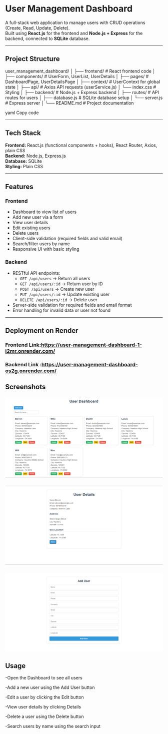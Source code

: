 # User Management Dashboard

A full-stack web application to manage users with CRUD operations (Create, Read, Update, Delete).  
Built using **React.js** for the frontend and **Node.js + Express** for the backend, connected to **SQLite** database.

---

## Project Structure

user_management_dashboard/
│
├── frontend/ # React frontend code
│ ├── components/ # UserForm, UserList, UserDetails
│ ├── pages/ # DashboardPage, UserDetailsPage
│ ├── context/ # UserContext for global state
│ ├── api/ # Axios API requests (userService.js)
│ └── index.css # Styling
│
├── backend/ # Node.js + Express backend
│ ├── routes/ # API routes for users
│ ├── database.js # SQLite database setup
│ └── server.js # Express server
│
└── README.md # Project documentation

yaml
Copy code

---

## Tech Stack

**Frontend:** React.js (functional components + hooks), React Router, Axios, plain CSS  
**Backend:** Node.js, Express.js  
**Database:** SQLite  
**Styling:** Plain CSS  

---

## Features

### Frontend

- Dashboard to view list of users
- Add new user via a form
- View user details
- Edit existing users
- Delete users
- Client-side validation (required fields and valid email)
- Search/filter users by name
- Responsive UI with basic styling

### Backend

- RESTful API endpoints:
  - `GET /api/users` → Return all users
  - `GET /api/users/:id` → Return user by ID
  - `POST /api/users` → Create new user
  - `PUT /api/users/:id` → Update existing user
  - `DELETE /api/users/:id` → Delete user
- Server-side validation for required fields and email format
- Error handling for invalid data or user not found

---


## Deployment on Render

### Frontend Link:https://user-management-dashboard-1-i2mr.onrender.com/
### Backend Link :https://user-management-dashboard-os2g.onrender.com/


## Screenshots

### ![Dashboard](image.png)
### ![User Details](image-2.png)
### ![User Form](image-1.png)

## Usage

-Open the Dashboard to see all users

-Add a new user using the Add User button

-Edit a user by clicking the Edit button

-View user details by clicking Details

-Delete a user using the Delete button

-Search users by name using the search input
